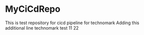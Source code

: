 # MyCiCdRepo
This is test repository for cicd pipeline for technomark
Adding this additional line
technomark test
11 22
